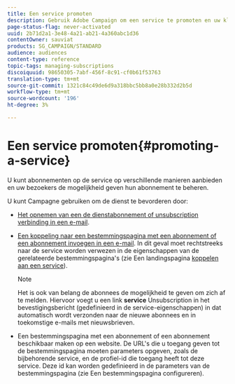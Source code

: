 ```yaml
---
title: Een service promoten
description: Gebruik Adobe Campaign om een service te promoten en uw klanten te bereiken via speciale bestemmingspagina's, e-mails of rechtstreeks op uw website.
page-status-flag: never-activated
uuid: 2b71d2a1-3e48-4a21-ab21-4a360abc1d36
contentOwner: sauviat
products: SG_CAMPAIGN/STANDARD
audience: audiences
content-type: reference
topic-tags: managing-subscriptions
discoiquuid: 98650305-7abf-456f-8c91-cf0b61f53763
translation-type: tm+mt
source-git-commit: 1321c84c49de6d9a318bbc5bb8a0e28b332d2b5d
workflow-type: tm+mt
source-wordcount: '196'
ht-degree: 3%

---
```



# Een service promoten{#promoting-a-service}

U kunt abonnementen op de service op verschillende manieren aanbieden en uw bezoekers de mogelijkheid geven hun abonnement te beheren.

U kunt Campagne gebruiken om de dienst te bevorderen door:

* [Het opnemen van een de dienstabonnement of unsubscription verbinding in een e-mail](../../designing/using/links.md#inserting-a-link).

* [Een koppeling naar een bestemmingspagina met een abonnement of een abonnement invoegen in een e-mail](../../designing/using/links.md). In dit geval moet rechtstreeks naar de service worden verwezen in de eigenschappen van de gerelateerde bestemmingspagina&#39;s (zie Een landingspagina [koppelen aan een service](../../channels/using/configuring-landing-page.md#linking-a-landing-page-to-a-service)).

   >[!NOTE]
   >
   >Het is ook van belang de abonnees de mogelijkheid te geven om zich af te melden. Hiervoor voegt u een link <b>service</b> Unsubscription in het bevestigingsbericht (gedefinieerd in de service-eigenschappen) in dat automatisch wordt verzonden naar de nieuwe abonnees en in toekomstige e-mails met nieuwsbrieven.

* Een bestemmingspagina met een abonnement of een abonnement beschikbaar maken op een website. De URL&#39;s die u toegang geven tot de bestemmingspagina moeten parameters opgeven, zoals de bijbehorende service, en de profiel-id die toegang heeft tot deze service. Deze id kan worden gedefinieerd in de parameters van de bestemmingspagina (zie Een bestemmingspagina [](../../channels/using/configuring-landing-page.md)configureren).
